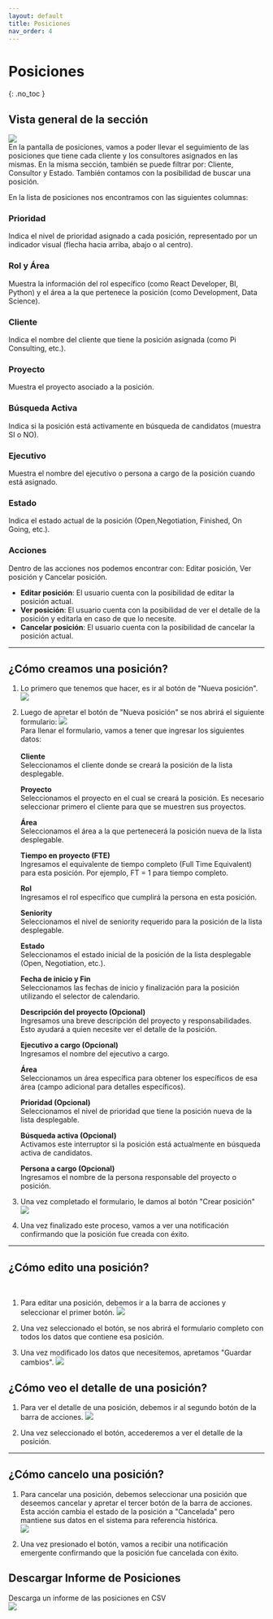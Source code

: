 ```yaml
---
layout: default
title: Posiciones
nav_order: 4
---
```


# Posiciones

{: .no_toc }

## Vista general de la sección

![](media/posiciones/vistageneral.png)  
En la pantalla de posiciones, vamos a poder llevar el seguimiento de las posiciones que tiene cada cliente y los consultores asignados en las mismas. En la misma sección, también se puede filtrar por: Cliente, Consultor y Estado. También contamos con la posibilidad de buscar una posición.

En la lista de posiciones nos encontramos con las siguientes columnas:

### Prioridad

Indica el nivel de prioridad asignado a cada posición, representado por un indicador visual (flecha hacia arriba, abajo o al centro).

### Rol y Área

Muestra la información del rol específico (como React Developer, BI, Python) y el área a la que pertenece la posición (como Development, Data Science).

### Cliente

Indica el nombre del cliente que tiene la posición asignada (como Pi Consulting, etc.).

### Proyecto

Muestra el proyecto asociado a la posición.

### Búsqueda Activa

Indica si la posición está activamente en búsqueda de candidatos (muestra SI o NO).

### Ejecutivo

Muestra el nombre del ejecutivo o persona a cargo de la posición cuando está asignado.

### Estado

Indica el estado actual de la posición (Open,Negotiation, Finished, On Going, etc.).

### Acciones

Dentro de las acciones nos podemos encontrar con: Editar posición, Ver posición y Cancelar posición.<br>

- **Editar posición**: El usuario cuenta con la posibilidad de editar la posición actual.
- **Ver posición**: El usuario cuenta con la posibilidad de ver el detalle de la posición y editarla en caso de que lo necesite.
- **Cancelar posición**: El usuario cuenta con la posibilidad de cancelar la posición actual.

---

## ¿Cómo creamos una posición?

1. Lo primero que tenemos que hacer, es ir al botón de "Nueva posición".
   ![](media/posiciones/btnNuevaposicion.png)<br>

2. Luego de apretar el botón de "Nueva posición" se nos abrirá el siguiente formulario:
   ![](media/posiciones/modalPosicion.png)<br>   Para llenar el formulario, vamos a tener que ingresar los siguientes datos:  
   <br>
   **Cliente**<br>
   Seleccionamos el cliente donde se creará la posición de la lista desplegable.<br>
   
   **Proyecto**<br>
   Seleccionamos el proyecto en el cual se creará la posición. Es necesario seleccionar primero el cliente para que se muestren sus proyectos.<br>
   
   **Área**<br>
   Seleccionamos el área a la que pertenecerá la posición nueva de la lista desplegable.<br>
   
   **Tiempo en proyecto (FTE)**<br>
   Ingresamos el equivalente de tiempo completo (Full Time Equivalent) para esta posición. Por ejemplo, FT = 1 para tiempo completo.<br>
   
   **Rol**<br>
   Ingresamos el rol específico que cumplirá la persona en esta posición.<br>
   
   **Seniority**<br>
   Seleccionamos el nivel de seniority requerido para la posición de la lista desplegable.<br>
   
   **Estado**<br>
   Seleccionamos el estado inicial de la posición de la lista desplegable (Open, Negotiation, etc.).<br>
   
   **Fecha de inicio y Fin**<br>
   Seleccionamos las fechas de inicio y finalización para la posición utilizando el selector de calendario.<br>
   
   **Descripción del proyecto (Opcional)**<br>
   Ingresamos una breve descripción del proyecto y responsabilidades. Esto ayudará a quien necesite ver el detalle de la posición.<br>
   
   **Ejecutivo a cargo (Opcional)**<br>
   Ingresamos el nombre del ejecutivo a cargo.<br>
   
   **Área**<br>
   Seleccionamos un área específica para obtener los específicos de esa área (campo adicional para detalles específicos).<br>
   
   **Prioridad (Opcional)**<br>
   Seleccionamos el nivel de prioridad que tiene la posición nueva de la lista desplegable.<br>
   
   **Búsqueda activa (Opcional)**<br>
   Activamos este interruptor si la posición está actualmente en búsqueda activa de candidatos.<br>
   
   **Persona a cargo (Opcional)**<br>
   Ingresamos el nombre de la persona responsable del proyecto o posición.<br>

3. Una vez completado el formulario, le damos al botón "Crear posición" <br>
   ![](media/posiciones/editarPosicion.png)

4. Una vez finalizado este proceso, vamos a ver una notificación confirmando que la posición fue creada con éxito.

---

## ¿Cómo edito una posición?

<br>

1. Para editar una posición, debemos ir a la barra de acciones y seleccionar el primer botón.
   ![](media/posiciones/iconoeditar.png)

2. Una vez seleccionado el botón, se nos abrirá el formulario completo con todos los datos que contiene esa posición.

3. Una vez modificado los datos que necesitemos, apretamos "Guardar cambios".
   ![](media/posiciones/editaropcion.png)

## ¿Cómo veo el detalle de una posición?

1. Para ver el detalle de una posición, debemos ir al segundo botón de la barra de acciones.
   ![](media/posiciones/iconover.png)

2. Una vez seleccionado el botón, accederemos a ver el detalle de la posición.

---

## ¿Cómo cancelo una posición?

1. Para cancelar una posición, debemos seleccionar una posición que deseemos cancelar y apretar el tercer botón de la barra de acciones. Esta acción cambia el estado de la posición a "Cancelada" pero mantiene sus datos en el sistema para referencia histórica.  
   ![](media/posiciones/iconoeliminar.png)

2. Una vez presionado el botón, vamos a recibir una notificación emergente confirmando que la posición fue cancelada con éxito.

## Descargar Informe de Posiciones
Descarga un informe de las posiciones en CSV<br>
   ![](media/posiciones/descargar.png)